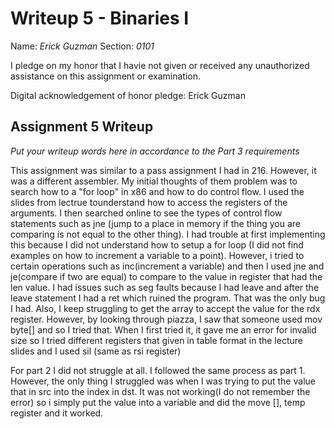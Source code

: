 Writeup 5 - Binaries I
======

Name: *Erick Guzman*
Section: *0101*

I pledge on my honor that I havie not given or received any unauthorized assistance on this assignment or examination.

Digital acknowledgement of honor pledge: Erick Guzman

## Assignment 5 Writeup

*Put your writeup words here in accordance to the Part 3 requirements*

This assignment was similar to a pass assignment I had in 216. However, it was a different assembler. My initial thoughts of them problem was to search how to a "for loop" in x86 and how to do control flow. I used the slides from lectrue tounderstand how to access the registers of the arguments. I then searched online to see the types of control flow statements such as jne (jump to a place in memory if the thing you are comparing is not equal to the other thing). I had trouble at first implementing this because I did not understand how to setup a for loop (I did not find examples on how to increment a variable to a point). However, i tried to certain operations such as inc(increment a variable) and then I used jne and je(compare if two are equal) to compare to the value in register that had the len value. I had issues such as seg faults because I had leave and after the leave statement I had a ret which ruined the program. That was the only bug I had. Also, I keep struggling to get the array to accept the value for the rdx register. However, by looking through piazza, I saw that someone used mov byte[] and so I tried that. When I first tried it, it gave me an error for invalid size so I tried different registers that given in table format in the lecture slides and I used sil (same as rsi register)

For part 2 I did not struggle at all. I followed the same process as part 1. However, the only thing I struggled was when I was trying to put the value that in src into the index in dst. It was not working(I do not remember the error) so i simply put the value into a variable and did the move [], temp register and it worked. 